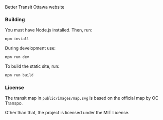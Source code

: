 Better Transit Ottawa website

### Building

You must have Node.js installed. Then, run:

```bash
npm install
```

During development use:

```bash
npm run dev
```

To build the static site, run:

```bash
npm run build
```

### License

The transit map in `public/images/map.svg` is based on the official map by OC Transpo.

Other than that, the project is licensed under the MIT License.